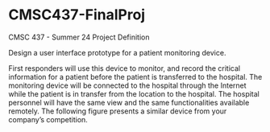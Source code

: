 # CMSC437-FinalProj
CMSC 437 - Summer 24
Project Definition

Design a user interface prototype for a patient monitoring device. 

First responders will use this device to monitor, and record the critical information
for a patient before the patient is transferred to the hospital. The monitoring device will be
connected to the hospital through the Internet while the patient is in transfer from the location to
the hospital. The hospital personnel will have the same view and the same functionalities
available remotely. The following figure presents a similar device from your company’s
competition.


